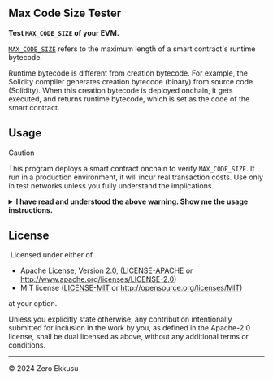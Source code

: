 ## Max Code Size Tester

**Test `MAX_CODE_SIZE` of your EVM.**

[`MAX_CODE_SIZE`](https://eips.ethereum.org/EIPS/eip-170) refers to the maximum length of a smart contract's runtime bytecode.

Runtime bytecode is different from creation bytecode. For example, the Solidity compiler generates creation bytecode (binary) from source code (Solidity). When this creation bytecode is deployed onchain, it gets executed, and returns runtime bytecode, which is set as the code of the smart contract.

## Usage

> [!CAUTION]
> This program deploys a smart contract onchain to verify `MAX_CODE_SIZE`. If run in a production environment, it will incur real transaction costs. Use only in test networks unless you fully understand the implications.

<details>

<summary><b>I have read and understood the above warning. Show me the usage instructions.</b></summary>

<br>

**Prerequisites**

```shell
curl -L https://foundry.paradigm.xyz | bash
```

**Get**

```shell
git clone git@github.com:ZeroEkkusu/max-code-size-tester.git
cd max-code-size-tester
forge install
```

**Run**

```shell
forge script MaxCodeSizeTester \
  --rpc-url <rpc_url> \
  --broadcast \
  --private-key <private_key> \
  --sig "run(uint256)" \
  <code_size>
```

It is recommended to test `code_size` of

- $max - 1$
- $max$
- $max + 1$

where $max$ is the `MAX_CODE_SIZE` of the EVM in bytes.

Only $max + 1$ should fail.

</details>

## License
​
Licensed under either of

- Apache License, Version 2.0, ([LICENSE-APACHE](LICENSE-APACHE) or http://www.apache.org/licenses/LICENSE-2.0)
- MIT license ([LICENSE-MIT](LICENSE-MIT) or http://opensource.org/licenses/MIT)

at your option.

Unless you explicitly state otherwise, any contribution intentionally submitted for inclusion in the work by you, as defined in the Apache-2.0 license, shall be dual licensed as above, without any additional terms or conditions.

---

© 2024 Zero Ekkusu